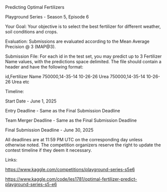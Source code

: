 Predicting Optimal Fertilizers

Playground Series - Season 5, Episode 6

Your Goal: Your objective is to select the best fertilizer for different weather, soil conditions and crops.

Evaluation: Submissions are evaluated according to the Mean Average Precision @ 3 (MAP@3).

Submission File: For each id in the test set, you may predict up to 3 Fertilizer Name values, with the predictions space delimited. The file should contain a header and have the following format:

id,Fertilizer Name
750000,14-35-14 10-26-26 Urea
750000,14-35-14 10-26-26 Urea
etc

Timeline:

Start Date - June 1, 2025

Entry Deadline - Same as the Final Submission Deadline

Team Merger Deadline - Same as the Final Submission Deadline

Final Submission Deadline - June 30, 2025

All deadlines are at 11:59 PM UTC on the corresponding day unless otherwise noted. The competition organizers reserve the right to update the contest timeline if they deem it necessary.

Links:

https://www.kaggle.com/competitions/playground-series-s5e6

https://www.kaggle.com/code/les1781/optimal-fertilizer-predict-playground-series-s5-e6
